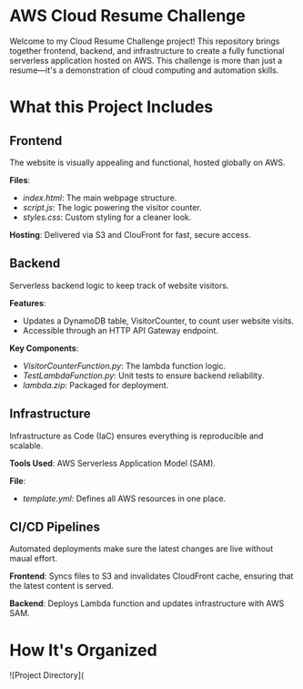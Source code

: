 # AWS Cloud Resume Challenge
Welcome to my Cloud Resume Challenge project! This repository brings together frontend, backend, and infrastructure to create a fully functional serverless application hosted on AWS. This challenge is more than just a resume—it's a demonstration of cloud computing and automation skills.

# What this Project Includes
## Frontend
The website is visually appealing and functional, hosted globally on AWS.

__Files__:
* _index.html_: The main webpage structure.
* _script.js_: The logic powering the visitor counter.
* _styles.css_: Custom styling for a cleaner look.

__Hosting__: Delivered via S3 and ClouFront for fast, secure access.

## Backend
Serverless backend logic to keep track of website visitors.

__Features__:
* Updates a DynamoDB table, VisitorCounter, to count user website visits.
* Accessible through an HTTP API Gateway endpoint.

__Key Components__:
* _VisitorCounterFunction.py_: The lambda function logic.
* _TestLambdaFunction.py_: Unit tests to ensure backend reliability.
* _lambda.zip_: Packaged for deployment.

## Infrastructure
Infrastructure as Code (IaC) ensures everything is reproducible and scalable.

__Tools Used__: AWS Serverless Application Model (SAM).

__File__:
* _template.yml_: Defines all AWS resources in one place.

## CI/CD Pipelines
Automated deployments make sure the latest changes are live without maual effort.

__Frontend__: Syncs files to S3 and invalidates CloudFront cache, ensuring that the latest content is served.

__Backend__: Deploys Lambda function and updates infrastructure with AWS SAM.

# How It's Organized
![Project Directory](
